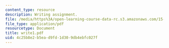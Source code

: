 ```yaml
---
content_type: resource
description: Writing assignment.
file: /media/https%3A/open-learning-course-data-rc.s3.amazonaws.com/15-220-global-strategy-and-organization-spring-2008/4c25b8e2b5ead9fd1d309db4ebfc027f_write1.pdf
file_type: application/pdf
resourcetype: Document
title: write1.pdf
uid: 4c25b8e2-b5ea-d9fd-1d30-9db4ebfc027f
---
```

